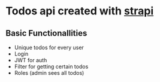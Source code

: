# Todos api created with [strapi](https://strapi.io/)

## Basic Functionallities
  - Unique todos for every user
  - Login
  - JWT for auth
  - Filter for getting certain todos
  - Roles (admin sees all todos)
